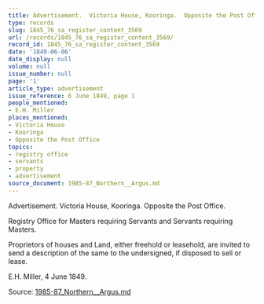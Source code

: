 ```yaml
---
title: Advertisement.  Victoria House, Kooringa.  Opposite the Post Office.
type: records
slug: 1845_76_sa_register_content_3569
url: /records/1845_76_sa_register_content_3569/
record_id: 1845_76_sa_register_content_3569
date: '1849-06-06'
date_display: null
volume: null
issue_number: null
page: '1'
article_type: advertisement
issue_reference: 6 June 1849, page 1
people_mentioned:
- E.H. Miller
places_mentioned:
- Victoria House
- Kooringa
- Opposite the Post Office
topics:
- registry office
- servants
- property
- advertisement
source_document: 1985-87_Northern__Argus.md
---
```


Advertisement.  Victoria House, Kooringa.  Opposite the Post Office.

Registry Office for Masters requiring Servants and Servants requiring Masters.

Proprietors of houses and Land, either freehold or leasehold, are invited to send a description of the same to the undersigned, if disposed to sell or lease.

E.H. Miller, 4 June 1849.

Source: [1985-87_Northern__Argus.md](/downloads/markdown/1985-87_Northern__Argus.md)
